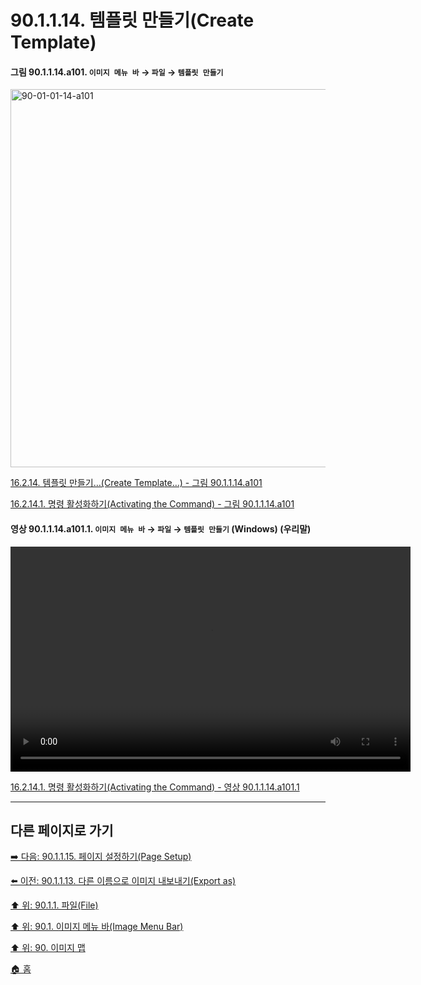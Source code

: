 # 90.1.1.14. 템플릿 만들기(Create Template)

<a id="90-01-01-14-a101"></a>

#### 그림 90.1.1.14.a101. `이미지 메뉴 바` → `파일` → `템플릿 만들기`
<img width="980" height="605" alt="90-01-01-14-a101" src="https://github.com/user-attachments/assets/cf606c2a-6b1d-465f-96f4-9c67515fd607" />

[16.2.14. 템플릿 만들기…(Create Template…) - 그림 90.1.1.14.a101](./16-02-14-00-create-template.md#90-01-01-14-a101)

[16.2.14.1. 명령 활성화하기(Activating the Command) - 그림 90.1.1.14.a101](./16-02-14-01-activating_the_command.md#90-01-01-14-a101)

<a id="90-01-01-14-a101-01"></a>

#### 영상 90.1.1.14.a101.1. `이미지 메뉴 바` → `파일` → `템플릿 만들기` (Windows) (우리말)
<video controls="controls" width="640" height="360" src="https://github.com/user-attachments/assets/a425ae1f-6749-43b4-9f22-1c4705579888"></video>

[16.2.14.1. 명령 활성화하기(Activating the Command) - 영상 90.1.1.14.a101.1](./16-02-14-01-activating_the_command.md#90-01-01-14-a101-01)

***

## 다른 페이지로 가기

[➡️ 다음: 90.1.1.15. 페이지 설정하기(Page Setup)](./90-01-01-15-page_setup.md)

[⬅️ 이전: 90.1.1.13. 다른 이름으로 이미지 내보내기(Export as)](./90-01-01-13-export_as.md)

[⬆️ 위: 90.1.1. 파일(File)](./90-01-01-00-file.md)

[⬆️ 위: 90.1. 이미지 메뉴 바(Image Menu Bar)](./90-01-00-image-menu-bar.md)

[⬆️ 위: 90. 이미지 맵](./90-00-image-map.md)

[🏠 홈](./00-home.md)